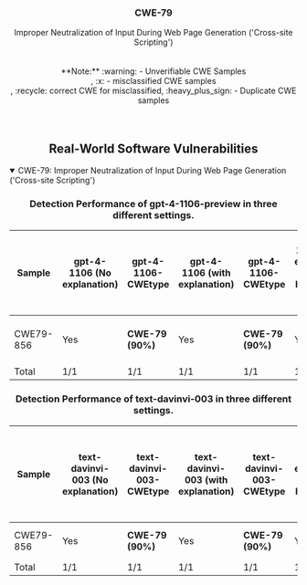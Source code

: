 <p align="center">
  </a>
  <h3 align="center">CWE-79</a></h3>
  <p align="center">
    Improper Neutralization of Input During Web Page Generation ('Cross-site Scripting')<br><br><br> **Note:** :warning: - Unverifiable CWE Samples<br>, :x: - misclassified CWE samples<br>, :recycle: correct CWE for misclassified, :heavy_plus_sign: - Duplicate CWE samples <br><br><br>
  </p>
</p>
<div align="center">

## Real-World Software Vulnerabilities

</div>

<details open="open">
<summary>CWE-79: Improper Neutralization of Input During Web Page Generation ('Cross-site Scripting')</summary>

<h3>
    <b>
        <div align="center">
            Detection Performance of gpt-4-1106-preview in three different settings.
        </div>
    </b>
</h3>
  
<div align="center">

|  Sample   |  gpt-4-1106 (No explanation) | gpt-4-1106-CWEtype  | gpt-4-1106 (with explanation)  | gpt-4-1106-CWEtype  | gpt-4-1106 (with explanation and highlighted code segment) | gpt-4-1106-CWEtype |
|-----------|------------------------|---------------------|-----------------------------|---------------------------|-----------------------------------|-------------------|
|  CWE79-856  |  Yes  |  **CWE-79 (90%)**  |  Yes  |  **CWE-79 (90%)**  |  Yes  |  **CWE-79 (90%);  code: 1/2** |
|  Total      |  1/1  |  1/1  |  1/1  |  1/1  |  1/1  |  1/1  |

</div>

<h3>
    <b>
        <div align="center">
            Detection Performance of text-davinvi-003 in three different settings.
        </div>
    </b>
</h3>

<div align="center">

|  Sample   |  text-davinvi-003 (No explanation) | text-davinvi-003-CWEtype  | text-davinvi-003 (with explanation)  | text-davinvi-003-CWEtype  | text-davinvi-003 (with explanation and highlighted code segment) | text-davinvi-003-CWEtype |
|-----------|------------------------|---------------------|-----------------------------|---------------------------|-----------------------------------|-------------------|
|  CWE79-856  |  Yes  |  **CWE-79 (90%)**  |  Yes  |  **CWE-79 (90%)**  |  Yes  |  **CWE-79 (90%)**;  code: No |
| Total     |  1/1  |  1/1  |  1/1  |  1/1  |  1/1  |  1/1  |
</div>
</details>
